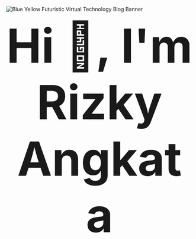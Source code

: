 ![Blue Yellow Futuristic Virtual Technology Blog Banner](https://github.com/RIZKYANGKATA/RIZKYANGKATA/assets/88949529/533c0957-7482-44ed-b019-98f1b610281d)

<p align="center">
  <b><span style="font-size: 900%;">Hi 👋, I'm Rizky Angkata</span></b>
</p>







